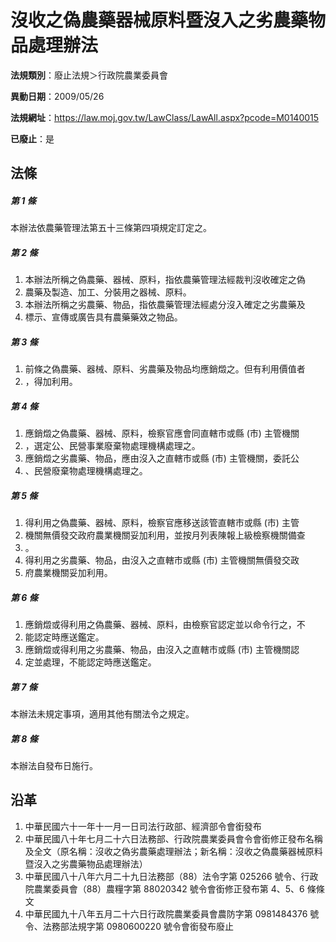 # 沒收之偽農藥器械原料暨沒入之劣農藥物品處理辦法

**法規類別**：廢止法規＞行政院農業委員會

**異動日期**：2009/05/26  

**法規網址**：https://law.moj.gov.tw/LawClass/LawAll.aspx?pcode=M0140015

**已廢止**：是



## 法條
##### 第 1 條
本辦法依農藥管理法第五十三條第四項規定訂定之。

##### 第 2 條
1. 本辦法所稱之偽農藥、器械、原料，指依農藥管理法經裁判沒收確定之偽
1. 農藥及製造、加工、分裝用之器械、原料。
1. 本辦法所稱之劣農藥、物品，指依農藥管理法經處分沒入確定之劣農藥及
1. 標示、宣傳或廣告具有農藥藥效之物品。

##### 第 3 條
1. 前條之偽農藥、器械、原料、劣農藥及物品均應銷燬之。但有利用價值者
1. ，得加利用。

##### 第 4 條
1. 應銷燬之偽農藥、器械、原料，檢察官應會同直轄市或縣 (市) 主管機關
1. ，選定公、民營事業廢棄物處理機構處理之。
1. 應銷燬之劣農藥、物品，應由沒入之直轄市或縣 (市) 主管機關，委託公
1. 、民營廢棄物處理機構處理之。

##### 第 5 條
1. 得利用之偽農藥、器械、原料，檢察官應移送該管直轄市或縣 (市) 主管
1. 機關無價發交政府農業機關妥加利用，並按月列表陳報上級檢察機關備查
1. 。
1. 得利用之劣農藥、物品，由沒入之直轄市或縣 (市) 主管機關無價發交政
1. 府農業機關妥加利用。

##### 第 6 條
1. 應銷燬或得利用之偽農藥、器械、原料，由檢察官認定並以命令行之，不
1. 能認定時應送鑑定。
1. 應銷燬或得利用之劣農藥、物品，由沒入之直轄市或縣 (市) 主管機關認
1. 定並處理，不能認定時應送鑑定。

##### 第 7 條
本辦法未規定事項，適用其他有關法令之規定。

##### 第 8 條
本辦法自發布日施行。

## 沿革
1. 中華民國六十一年十一月一日司法行政部、經濟部令會銜發布
1. 中華民國八十年七月二十六日法務部、行政院農業委員會令會銜修正發布名稱及全文（原名稱：沒收之偽劣農藥處理辦法；新名稱：沒收之偽農藥器械原料暨沒入之劣農藥物品處理辦法）
1. 中華民國八十八年六月二十九日法務部（88）法令字第 025266 號令、行政院農業委員會（88）農糧字第 88020342 號令會銜修正發布第 4、5、6  條條文
1. 中華民國九十八年五月二十六日行政院農業委員會農防字第 0981484376 號令、法務部法規字第 0980600220 號令會銜發布廢止            
